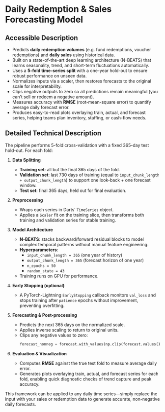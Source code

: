 # Daily Redemption & Sales Forecasting Model

## Accessible Description
- Predicts **daily redemption volumes** (e.g. fund redemptions, voucher redemptions) and **daily sales** using historical data.  
- Built on a state-of-the-art deep learning architecture (N-BEATS) that learns seasonality, trend, and short-term fluctuations automatically.  
- Uses a **5-fold time-series split** with a one-year hold-out to ensure robust performance on unseen data.  
- Normalizes inputs via a scaler, then restores forecasts to the original scale for interpretability.  
- Clips negative outputs to zero so all predictions remain meaningful (you can’t sell or redeem a negative amount).  
- Measures accuracy with **RMSE** (root-mean-square error) to quantify average daily forecast error.  
- Produces easy-to-read plots overlaying train, actual, and forecast series, helping teams plan inventory, staffing, or cash-flow needs.

## Detailed Technical Description
The pipeline performs 5-fold cross-validation with a fixed 365-day test hold-out. For each fold:

1. **Data Splitting**  
   - **Training set**: all but the final 365 days of the fold.  
   - **Validation set**: last 730 days of training (equal to `input_chunk_length + output_chunk_length`) to support one look-back + one forecast window.  
   - **Test set**: final 365 days, held out for final evaluation.

2. **Preprocessing**  
   - Wraps each series in Darts’ `TimeSeries` object.  
   - Applies a `Scaler` fit on the training slice, then transforms both training and validation series for stable training.

3. **Model Architecture**  
   - **N-BEATS**: stacks backward/forward residual blocks to model complex temporal patterns without manual feature engineering.  
   - **Hyperparameters**:
     - `input_chunk_length = 365` (one year of history)  
     - `output_chunk_length = 365` (forecast horizon of one year)  
     - `n_epochs = 50`  
     - `random_state = 43`  
   - Training runs on GPU for performance.

4. **Early Stopping (optional)**  
   - A PyTorch-Lightning `EarlyStopping` callback monitors `val_loss` and stops training after `patience` epochs without improvement, preventing overfitting.

5. **Forecasting & Post-processing**  
   - Predicts the next 365 days on the normalized scale.  
   - Applies inverse scaling to return to original units.  
   - Clips any negative values to zero:
     ```python
     forecast_nonneg = forecast.with_values(np.clip(forecast.values(), 0, None))
     ```

6. **Evaluation & Visualization**  
   - Computes **RMSE** against the true test fold to measure average daily error.  
   - Generates plots overlaying train, actual, and forecast series for each fold, enabling quick diagnostic checks of trend capture and peak accuracy.

This framework can be applied to any daily time series—simply replace the input with your sales or redemption data to generate accurate, non-negative daily forecasts.
